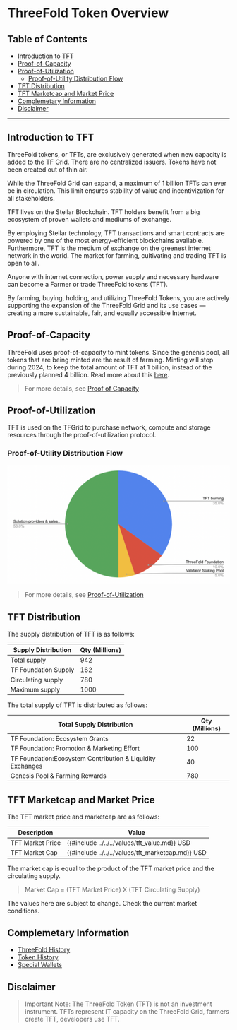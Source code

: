 <h1> ThreeFold Token Overview </h1>

<h2>Table of Contents </h2>

- [Introduction to TFT](#introduction-to-tft)
- [Proof-of-Capacity](#proof-of-capacity)
- [Proof-of-Utilization](#proof-of-utilization)
  - [Proof-of-Utility Distribution Flow](#proof-of-utility-distribution-flow)
- [TFT Distribution](#tft-distribution)
- [TFT Marketcap and Market Price](#tft-marketcap-and-market-price)
- [Complemetary Information](#complemetary-information)
- [Disclaimer](#disclaimer)

***

## Introduction to TFT

ThreeFold tokens, or TFTs, are exclusively generated when new capacity is added to the TF Grid. There are no centralized issuers. Tokens have not been created out of thin air. 

While the ThreeFold Grid can expand, a maximum of 1 billion TFTs can ever be in circulation. This limit ensures stability of value and incentivization for all stakeholders. 

TFT lives on the Stellar Blockchain. TFT holders benefit from a big ecosystem of proven wallets and mediums of exchange. 

By employing Stellar technology, TFT transactions and smart contracts are powered by one of the most energy-efficient blockchains available. Furthermore, TFT is the medium of exchange on the greenest internet network in the world. The market for farming, cultivating and trading TFT is open to all. 

Anyone with internet connection, power supply and necessary hardware can become a Farmer or trade ThreeFold tokens (TFT). 

By farming, buying, holding, and utilizing ThreeFold Tokens, you are actively supporting the expansion of the ThreeFold Grid and its use cases — creating a more sustainable, fair, and equally accessible Internet.

## Proof-of-Capacity

ThreeFold uses proof-of-capacity to mint tokens. Since the genenis pool, all tokens that are being minted are the result of farming. Minting will stop during 2024, to keep the total amount of TFT at 1 billion, instead of the previously planned 4 billion. Read more about this [here](https://forum.threefold.io/t/end-feb-2024-update-from-the-team/4233).

> For more details, see [Proof of Capacity](../../farming/proof_of_capacity.md)

## Proof-of-Utilization

TFT is used on the TFGrid to purchase network, compute and storage resources through the proof-of-utilization protocol.

### Proof-of-Utility Distribution Flow

![](img/token_distribution.png)

> For more details, see [Proof-of-Utilization](../../farming/proof_of_utilization.md)

## TFT Distribution

The supply distribution of TFT is as follows:

| Supply Distribution | Qty (Millions) |
| ------------------- | -------------- |
| Total supply      | 942            |
| TF Foundation Supply      | 162            |
| Circulating supply  | 780          |
| Maximum supply      | 1000           |

The total supply of TFT is distributed as follows:

| Total Supply Distribution                | Qty (Millions) |
| ------------------------------------------- | -------------- |
| TF Foundation: Ecosystem Grants                            | 22             |
| TF Foundation: Promotion & Marketing Effort                | 100            |
| TF Foundation:Ecosystem Contribution & Liquidity Exchanges | 40             |
| Genesis Pool & Farming Rewards             | 780            |

## TFT Marketcap and Market Price

The TFT market price and marketcap are as follows:

| **Description**           | **Value**     |
| ------------------------- | ------------- |
| TFT Market Price       | {{#include ../../../values/tft_value.md}} USD |
| TFT Market Cap | {{#include ../../../values/tft_marketcap.md}}  USD |

The market cap is equal to the product of the TFT market price and the circulating supply.

> Market Cap = (TFT Market Price) X (TFT Circulating Supply)

The values here are subject to change. Check the current market conditions.

## Complemetary Information

- [ThreeFold History](../../about/threefold_history.md)
- [Token History](../../about/token_history.md)
- [Special Wallets](./special_wallets/stats_special_wallets.md)

## Disclaimer

> Important Note: The ThreeFold Token (TFT) is not an investment instrument.
TFTs represent IT capacity on the ThreeFold Grid, farmers create TFT, developers use TFT.